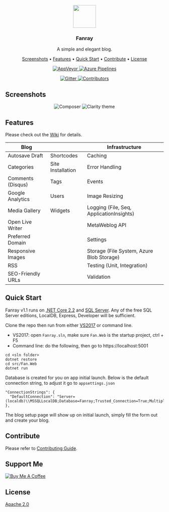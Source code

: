 <p align="center">
  <a href="https://www.fanray.com/">
    <img src="https://user-images.githubusercontent.com/633119/45599313-0d112980-b99e-11e8-9997-d2fcff65347f.png" alt="" width=72 height=72>
  </a>
  <h3 align="center">Fanray</h3>
  <p align="center">
    A simple and elegant blog.
  </p>
  <p align="center">
	<a href="#screenshots">Screenshots</a> •
	<a href="#features">Features</a> •
	<a href="#quick-start">Quick Start</a> •
	<a href="#contribute">Contribute</a> •
	<a href="#license">License</a>
  </p>
  <p align="center">
	<a href="https://ci.appveyor.com/project/FanrayMedia/fanray">
	  <img src="https://ci.appveyor.com/api/projects/status/github/fanraymedia/fanray?svg=true" alt="AppVeyor">
	</a>
	<a href="https://fanray.visualstudio.com/Fanray/_build/latest?definitionId=2">
	  <img src="https://fanray.visualstudio.com/Fanray/_apis/build/status/Fanray-CI" alt="Azure Pipelines">
	</a>
  </p>
  <p align="center">
    <a href="https://gitter.im/Fanray-project/Fanray?utm_source=badge&utm_medium=badge&utm_campaign=pr-badge&utm_content=badge">
	  <img src="https://badges.gitter.im/Fanray-project/Fanray.svg" alt="Gitter">
    </a>
    <a href="https://github.com/FanrayMedia/Fanray/contributors/">
      <img src="https://img.shields.io/github/contributors/FanrayMedia/Fanray.svg" alt="Contributors" />
    </a>
  </p>
</p>

## Screenshots

<p align="center">
  <img src="https://user-images.githubusercontent.com/633119/54874702-c87fa400-4dad-11e9-86e5-54de38b3319e.png" title="Composer" />
  <img src="https://user-images.githubusercontent.com/633119/54874701-c87fa400-4dad-11e9-8147-1f54ccd0dab4.png" title="Clarity theme" />
</p>

## Features

Please check out the [Wiki](https://github.com/FanrayMedia/Fanray/wiki) for details.

| Blog | | Infrastructure |
| --- | --- |  --- | 
| Autosave Draft    | Shortcodes		| Caching                                   
| Categories		| Site Installation	| Error Handling						    
| Comments (Disqus) | Tags				| Events									
| Google Analytics  | Users				| Image Resizing                            
| Media Gallery     | Widgets			| Logging (File, Seq, ApplicationInsights)  
| Open Live Writer  |					| MetaWeblog API                            
| Preferred Domain  |					| Settings                                  
| Responsive Images |					| Storage (File System, Azure Blob Storage) 
| RSS				|					| Testing (Unit, Integration)               
| SEO-Friendly URLs |					| Validation								

 
## Quick Start

Fanray v1.1 runs on [.NET Core 2.2](https://www.microsoft.com/net/download) and [SQL Server](https://www.microsoft.com/en-us/sql-server/sql-server-downloads). Any of the free SQL Server editions, LocalDB, Express, Developer will be sufficient.

Clone the repo then run from either [VS2017](https://www.visualstudio.com/vs/community/) or command line.

- VS2017: open `Fanray.sln`, make sure `Fan.Web` is the startup project, ctrl + F5
- Command line: do the following, then go to https://localhost:5001
 ```
cd <sln folder>
dotnet restore
cd src/Fan.Web
dotnet run
```

Database is created for you on app initial launch. Below is the default connection string, to adjust it go to `appsettings.json`

```
"ConnectionStrings": {
  "DefaultConnection": "Server=(localdb)\\MSSQLLocalDB;Database=Fanray;Trusted_Connection=True;MultipleActiveResultSets=true"
},
```

The blog setup page will show up on initial launch, simply fill the form out and create your blog.

## Contribute

Please refer to [Contributing Guide](CONTRIBUTING.md).

## Support Me

<a href="https://www.buymeacoffee.com/Fanray" target="_blank"><img src="https://www.buymeacoffee.com/assets/img/custom_images/orange_img.png" alt="Buy Me A Coffee" style="height: auto !important;width: auto !important;" ></a>

## License

[Apache 2.0](LICENSE)
